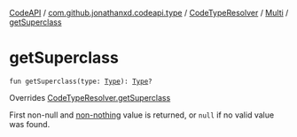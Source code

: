 [CodeAPI](../../../index.md) / [com.github.jonathanxd.codeapi.type](../../index.md) / [CodeTypeResolver](../index.md) / [Multi](index.md) / [getSuperclass](.)

# getSuperclass

`fun getSuperclass(type: `[`Type`](http://docs.oracle.com/javase/6/docs/api/java/lang/reflect/Type.html)`): `[`Type`](http://docs.oracle.com/javase/6/docs/api/java/lang/reflect/Type.html)`?`

Overrides [CodeTypeResolver.getSuperclass](../get-superclass.md)

First non-null and [non-nothing](../../../com.github.jonathanxd.codeapi.common/-code-nothing.md) value is returned, or `null` if no
valid value was found.

